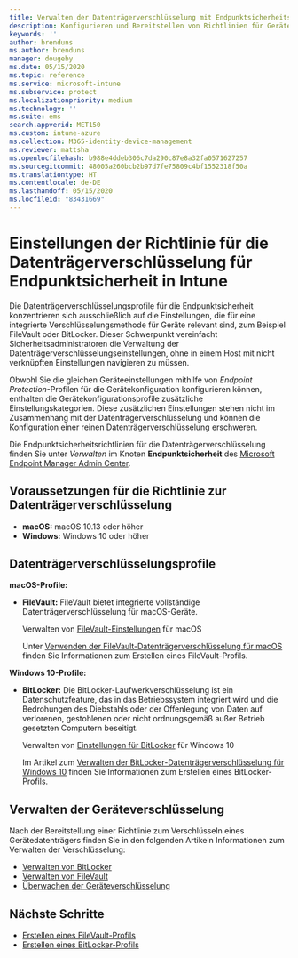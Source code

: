 ```yaml
---
title: Verwalten der Datenträgerverschlüsselung mit Endpunktsicherheitsrichtlinien in Microsoft Intune | Microsoft-Dokumentation
description: Konfigurieren und Bereitstellen von Richtlinien für Geräte, die Sie mithilfe von Richtlinien für die Datenträgerverschlüsselung für Endpunktsicherheit in Microsoft Endpoint Manager verwalten.
keywords: ''
author: brenduns
ms.author: brenduns
manager: dougeby
ms.date: 05/15/2020
ms.topic: reference
ms.service: microsoft-intune
ms.subservice: protect
ms.localizationpriority: medium
ms.technology: ''
ms.suite: ems
search.appverid: MET150
ms.custom: intune-azure
ms.collection: M365-identity-device-management
ms.reviewer: mattsha
ms.openlocfilehash: b988e4ddeb306c7da290c87e8a32fa0571627257
ms.sourcegitcommit: 48005a260bcb2b97d7fe75809c4bf1552318f50a
ms.translationtype: HT
ms.contentlocale: de-DE
ms.lasthandoff: 05/15/2020
ms.locfileid: "83431669"
---
```

# <a name="disk-encryption-policy-for-endpoint-security-in-intune"></a>Einstellungen der Richtlinie für die Datenträgerverschlüsselung für Endpunktsicherheit in Intune

Die Datenträgerverschlüsselungsprofile für die Endpunktsicherheit konzentrieren sich ausschließlich auf die Einstellungen, die für eine integrierte Verschlüsselungsmethode für Geräte relevant sind, zum Beispiel FileVault oder BitLocker. Dieser Schwerpunkt vereinfacht Sicherheitsadministratoren die Verwaltung der Datenträgerverschlüsselungseinstellungen, ohne in einem Host mit nicht verknüpften Einstellungen navigieren zu müssen.

Obwohl Sie die gleichen Geräteeinstellungen mithilfe von *Endpoint Protection*-Profilen für die Gerätekonfiguration konfigurieren können, enthalten die Gerätekonfigurationsprofile zusätzliche Einstellungskategorien. Diese zusätzlichen Einstellungen stehen nicht im Zusammenhang mit der Datenträgerverschlüsselung und können die Konfiguration einer reinen Datenträgerverschlüsselung erschweren.

Die Endpunktsicherheitsrichtlinien für die Datenträgerverschlüsselung finden Sie unter *Verwalten* im Knoten **Endpunktsicherheit** des [Microsoft Endpoint Manager Admin Center](https://go.microsoft.com/fwlink/?linkid=2109431).

## <a name="prerequisites-for-disk-encryption-policy"></a>Voraussetzungen für die Richtlinie zur Datenträgerverschlüsselung

- **macOS:** macOS 10.13 oder höher
- **Windows:** Windows 10 oder höher

## <a name="disk-encryption-profiles"></a>Datenträgerverschlüsselungsprofile

**macOS-Profile:**

- **FileVault:** FileVault bietet integrierte vollständige Datenträgerverschlüsselung für macOS-Geräte.

  Verwalten von [FileVault-Einstellungen](../protect/endpoint-security-disk-encryption-profile-settings.md#filevault) für macOS

  Unter [Verwenden der FileVault-Datenträgerverschlüsselung für macOS](../protect/encrypt-devices-filevault.md) finden Sie Informationen zum Erstellen eines FileVault-Profils.

**Windows 10-Profile:**

- **BitLocker:** Die BitLocker-Laufwerkverschlüsselung ist ein Datenschutzfeature, das in das Betriebssystem integriert wird und die Bedrohungen des Diebstahls oder der Offenlegung von Daten auf verlorenen, gestohlenen oder nicht ordnungsgemäß außer Betrieb gesetzten Computern beseitigt.

  Verwalten von [Einstellungen für BitLocker](../protect/endpoint-security-disk-encryption-profile-settings.md#bitlocker) für Windows 10

  Im Artikel zum [Verwalten der BitLocker-Datenträgerverschlüsselung für Windows 10](../protect/encrypt-devices.md) finden Sie Informationen zum Erstellen eines BitLocker-Profils.

## <a name="manage-device-encryption"></a>Verwalten der Geräteverschlüsselung

Nach der Bereitstellung einer Richtlinie zum Verschlüsseln eines Gerätedatenträgers finden Sie in den folgenden Artikeln Informationen zum Verwalten der Verschlüsselung:

- [Verwalten von BitLocker](../protect/encrypt-devices.md#manage-bitlocker)
- [Verwalten von FileVault](../protect/encrypt-devices-filevault.md#manage-filevault)
- [Überwachen der Geräteverschlüsselung](../protect/encryption-monitor.md)

## <a name="next-steps"></a>Nächste Schritte

- [Erstellen eines FileVault-Profils](../protect/encrypt-devices-filevault.md#create-an-endpoint-security-policy-for-filevault)
- [Erstellen eines BitLocker-Profils](../protect/encrypt-devices.md#create-an-endpoint-security-policy-for-bitlocker)

